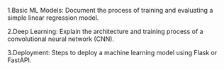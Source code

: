 1.Basic ML Models: 
Document the process of training and evaluating a simple linear regression model.

2.Deep Learning: 
Explain the architecture and training process of a convolutional neural network (CNN).

3.Deployment: 
Steps to deploy a machine learning model using Flask or FastAPI.
